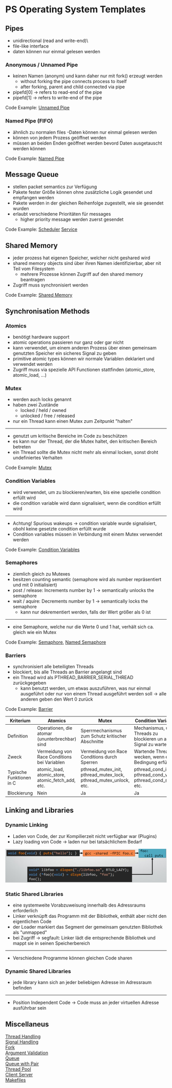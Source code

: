 # PS Operating System Templates
## Pipes
- unidirectional (read and write-end)\
- file-like interface
- daten können nur einmal gelesen werden

### Anonymous / Unnamed Pipe

- keinen Namen (anonym) und kann daher nur mit fork() erzeugt werden
  - without forking the pipe connects process to itself
  - after forking, parent and child connected via pipe
- pipefd[0] -> refers to read-end of the pipe
- pipefd[1] -> refers to write-end of the pipe

Code Example: [Unnamed Pipe](/pipes/unnamed_pipe.c)

### Named Pipe (FIFO)

- ähnlich zu normalen files
  -Daten können nur einmal gelesen werden
- können von jedem Prozess geöffnet werden
- müssen an beiden Enden geöffnet werden bevord Daten ausgetauscht werden können

Code Example: [Named Pipe](/pipes/named_pipe.c) 

## Message Queue
- stellen packet semantics zur Verfügung
- Pakete fester Größe können ohne zusätzliche Logik gesendet und empfangen werden
- Pakete werden in der gleichen Reihenfolge zugestellt, wie sie gesendet wurden
- erlaubt verschiedene Prioritäten für messages
  - higher priority message werden zuerst gesendet

Code Example: [Scheduler](/message_queue/scheduler.c) [Service](/message_queue/service.c)

## Shared Memory
- jeder prozess hat eigenen Speicher, welcher nicht geshared wird
- shared memory objects sind über ihren Namen identifizierbar, aber nit Teil vom Filesystem
  - mehrere Prozesse können Zugriff auf den shared memory beantragen
- Zugriff muss synchronisiert werden

Code Example: [Shared Memory](/shared_memory/shared_memory.c)

## Synchronisation Methods
### Atomics
- benötigt hardware support
- atomic operations passieren nur ganz oder gar nicht
- kann verwendet, um einem anderen Prozess über einen gemeinsam genutzten Speicher ein sicheres Signal zu geben
- primitive atomic types können wir normale Variablen deklariert und verwendet werden
- Zugriff muss via spezielle API Functionen stattfinden (atomic_store, atomic_load, ...)

### Mutex
- werden auch locks genannt
- haben zwei Zustände
  - locked / held / owned
  - unlocked / free / released
- nur ein Thread kann einen Mutex zum Zeitpunkt "halten"
---

- genutzt um kritische Bereiche im Code zu beschützen
- es kann nur der Thread, der die Mutex haltet, den kritischen Bereich betreten
- ein Thread sollte die Mutex nicht mehr als einmal locken, sonst droht undefiniertes Verhalten

Code Example: [Mutex](/pthread_mutex_cond/mutex.c)

### Condition Variables
- wird verwendet, um zu blockieren/warten, bis eine spezielle condition erfüllt wird
- die condition variable wird dann signalisiert, wenn die condition erfüllt wird
---

- Achtung! Spurious wakeups -> condition variable wurde signalisiert, obohl keine gesetzte condition erfüllt wurde
- Condition variables müssen in Verbindung mit einem Mutex verwendet werden

Code Example: [Condition Variables](/pthread_mutex_cond/mutex_cond.c)

### Semaphores
- ziemlich gleich zu Mutexes
- besitzen counting semantic (semaphore wird als number repräsentiert und mit 0 initialisiert)
- post / release: Increments number by 1 -> semantically unlocks the semaphore
- wait / aquire: Decrements number by 1 -> semantically locks the semaphore
  - kann nur dekrementiert werden, falls der Wert größer als 0 ist
---

- eine Semaphore, welche nur die Werte 0 und 1 hat, verhält sich ca. gleich wie ein Mutex

Code Example: [Semaphore](/semaphore/semaphore.c), [Named Semaphore](/semaphore/named_semaphore.c)

### Barriers 
- synchronisiert alle beteiligten Threads
- blockiert, bis alle Threads an Barrier angelangt sind
- ein Thread wird als PTHREAD_BARRIER_SERIAL_THREAD zurückgegeben
  - kann benutzt werden, um etwas auszuführen, was nur einmal ausgeführt oder nur von einem Thread ausgeführt werden soll -> alle anderen geben den Wert 0 zurück

Code Example: [Barrier](/pthread_barrier/pthread_barrier.c)

| Kriterium                | Atomics                                           | Mutex                                                              | Condition Variables                                               | Semaphores                                              | Barriers                                         |
|--------------------------|---------------------------------------------------|--------------------------------------------------------------------|-------------------------------------------------------------------|---------------------------------------------------------|--------------------------------------------------|
| Definition               | Operationen, die atomar (ununterbrechbar) sind    | Sperrmechanismus zum Schutz kritischer Abschnitte                  | Mechanismus, um Threads zu blockieren un auf ein Signal zu warten | Zählermechanismus zum Verwalten von Ressourcenzugriffen | Synchronisationspunkt für Threads                |
| Zweck                    | Vermeidung von Race Conditions bei Variablen      | Vermeidung von Race Conditions durch Sperren                       | Wartende Threads wecken, wenn eine Bedingung erfüllt is           | Kontrolle über begrenzte Ressourcen                     | Synchronisation von Threads                      |
| Typische Funktionen in C | atomic_load, atomic_store, atomic_fetch_add, etc. | pthread_mutex_init, pthread_mutex_lock, pthread_mutex_unlock, etc. | pthread_cond_init, pthread_cond_wait, pthread_cond_signal, etc.   | sem_init, sem_wait, sem_post, etc.                      | pthread_barrier_init, pthread_barrier_wait, etc. |
| Blockierung              | Nein                                              | Ja                                                                 | Ja                                                                | Ja                                                      | Ja                                               |

## Linking and Libraries
### Dynamic Linking
- Laden von Code, der zur Kompilierzeit nicht verfügbar war (Plugins)
- Lazy loading von Code -> laden nur bei tatsächlichem Bedarf

![image](/images/dyn_linking.png)

### Static Shared Libraries
- eine systemweite Vorabzuweisung innerhalb des Adressraums erforderlich
- Linker verknüpft das Programm mit der Bibliothek, enthält aber nicht den eigentlichen Code
- der Loader markiert das Segment der gemeinsam genutzten Bibliothek als "unmapped"
- bei Zugriff -> segfault: Linker lädt die entsprechende Bibliothek und mappt sie in seinen Speicherbereich
---

- Verschiedene Programme können gleichen Code sharen

### Dynamic Shared Libraries
- jede library kann sich an jeder beliebigen Adresse im Adressraum befinden
---

- Position Independent Code -> Code muss an jeder virtuellen Adresse ausführbar sein

## Miscellaneus
[Thread Handling](/thread_handling/pthread_handling.c)</br>
[Signal Handling](/signal_handling/sigaction.c)</br>
[Fork](/fork/fork.c)</br>
[Argument Validation](/argument_validation/argument_validation.c)</br>
[Queue](/datastructures/myqueue.h)</br>
[Queue with Pair](/datastructures/myqueue_pair.h)</br>
[Thread Pool](/thread_pool/thread_pool.c)</br>
[Client Server](/client_server)</br>
[Makefiles](/makefile)